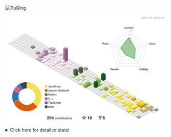 ![PuQing](https://user-images.githubusercontent.com/27223114/171565019-9a56fae6-b08b-421f-99db-7e830da42371.png)

![](./profile-3d-contrib/profile-season-animate.svg)

<details>
<summary>Click here for detailed stats!</summary>

<!--START_SECTION:waka-->
**I'm a Night 🦉** 

```text
🌞 Morning    45 commits     ███░░░░░░░░░░░░░░░░░░░░░░   11.57% 
🌆 Daytime    125 commits    ████████░░░░░░░░░░░░░░░░░   32.13% 
🌃 Evening    117 commits    ███████░░░░░░░░░░░░░░░░░░   30.08% 
🌙 Night      102 commits    ██████░░░░░░░░░░░░░░░░░░░   26.22%

```


📊 **This Week I Spent My Time On** 

```text
💬 Programming Languages: 
Python                   6 hrs 55 mins       ███████████░░░░░░░░░░░░░░   43.69% 
C++                      5 hrs 50 mins       █████████░░░░░░░░░░░░░░░░   36.85% 
Jupyter Notebook         2 hrs 17 mins       ███░░░░░░░░░░░░░░░░░░░░░░   14.41% 
Markdown                 37 mins             █░░░░░░░░░░░░░░░░░░░░░░░░   3.98% 
JSON                     4 mins              ░░░░░░░░░░░░░░░░░░░░░░░░░   0.51%

🔥 Editors: 
VS Code                  13 hrs 49 mins      █████████████████████░░░░   87.12% 
PyCharm                  1 hr 19 mins        ██░░░░░░░░░░░░░░░░░░░░░░░   8.34% 
CLion                    43 mins             █░░░░░░░░░░░░░░░░░░░░░░░░   4.54%

💻 Operating System: 
Mac                      15 hrs 51 mins      █████████████████████████   100.0%

```


<!--END_SECTION:waka-->
</details>
